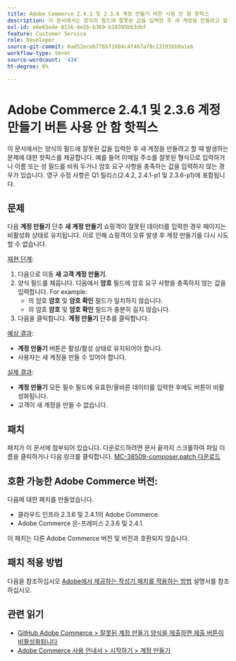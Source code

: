 ```yaml
---
title: Adobe Commerce 2.4.1 및 2.3.6 계정 만들기 버튼 사용 안 함 핫픽스
description: 이 문서에서는 양식의 필드에 잘못된 값을 입력한 후 새 계정을 만들려고 할 때 발생하는 문제에 대한 핫픽스를 제공합니다. 예를 들어 이메일 주소를 잘못된 형식으로 입력하거나 이름 또는 성 필드를 비워 두거나 암호 요구 사항을 충족하는 값을 입력하지 않는 경우가 있습니다. 영구 수정 사항은 Q1 릴리스(2.4.2, 2.4.1-p1 및 2.3.6-p1)에 포함됩니다.
exl-id: e6e65ede-8156-4e2b-b369-b18395bb3dbf
feature: Customer Service
role: Developer
source-git-commit: 0ad52eceb776b71604c4f467a70c13191bb9a1eb
workflow-type: tm+mt
source-wordcount: '434'
ht-degree: 0%

---
```


# Adobe Commerce 2.4.1 및 2.3.6 계정 만들기 버튼 사용 안 함 핫픽스

이 문서에서는 양식의 필드에 잘못된 값을 입력한 후 새 계정을 만들려고 할 때 발생하는 문제에 대한 핫픽스를 제공합니다. 예를 들어 이메일 주소를 잘못된 형식으로 입력하거나 이름 또는 성 필드를 비워 두거나 암호 요구 사항을 충족하는 값을 입력하지 않는 경우가 있습니다. 영구 수정 사항은 Q1 릴리스(2.4.2, 2.4.1-p1 및 2.3.6-p1)에 포함됩니다.

## 문제

다음 **계정 만들기** 단추 **새 계정 만들기** 쇼핑객이 잘못된 데이터를 입력한 경우 페이지는 비활성화 상태로 유지됩니다. 이로 인해 쇼핑객이 오류 발생 후 계정 만들기를 다시 시도할 수 없습니다.

<u>재현 단계</u>:

1. 다음으로 이동 **새 고객 계정 만들기**.
1. 양식 필드를 채웁니다. 다음에서 **암호** 필드에 암호 요구 사항을 충족하지 않는 값을 입력합니다. For example:
   * 의 암호 **암호** 및 **암호 확인** 필드가 일치하지 않습니다.
   * 의 암호 **암호** 및 **암호 확인** 필드가 충분히 길지 않습니다.
1. 다음을 클릭합니다. **계정 만들기** 단추를 클릭합니다.

<u>예상 결과</u>:

* **계정 만들기** 버튼은 활성/활성 상태로 유지되어야 합니다.
* 사용자는 새 계정을 만들 수 있어야 합니다.

<u>실제 결과</u>:

* **계정 만들기** 모든 필수 필드에 유효한/올바른 데이터를 입력한 후에도 버튼이 비활성화됩니다.
* 고객이 새 계정을 만들 수 없습니다.

## 패치

패치가 이 문서에 첨부되어 있습니다. 다운로드하려면 문서 끝까지 스크롤하여 파일 이름을 클릭하거나 다음 링크를 클릭합니다. [MC-38509-composer.patch 다운로드](assets/MC-38509-composer.patch.zip)

## 호환 가능한 Adobe Commerce 버전:

다음에 대한 패치를 만들었습니다.

* 클라우드 인프라 2.3.6 및 2.4.1의 Adobe Commerce.
* Adobe Commerce 온-프레미스 2.3.6 및 2.4.1.

이 패치는 다른 Adobe Commerce 버전 및 버전과 호환되지 않습니다.

## 패치 적용 방법

다음을 참조하십시오 [Adobe에서 제공하는 작성기 패치를 적용하는 방법](/help/how-to/general/how-to-apply-a-composer-patch-provided-by-magento.md) 설명서를 참조하십시오.

## 관련 읽기

* [GitHub Adobe Commerce > 잘못된 계정 만들기 양식을 제출하면 제출 버튼이 비활성화됩니다](https://github.com/magento/magento2/issues/30513)
* [Adobe Commerce 사용 안내서 > 시작하기 > 계정 만들기](https://docs.magento.com/user-guide/magento/magento-account-create.html)

